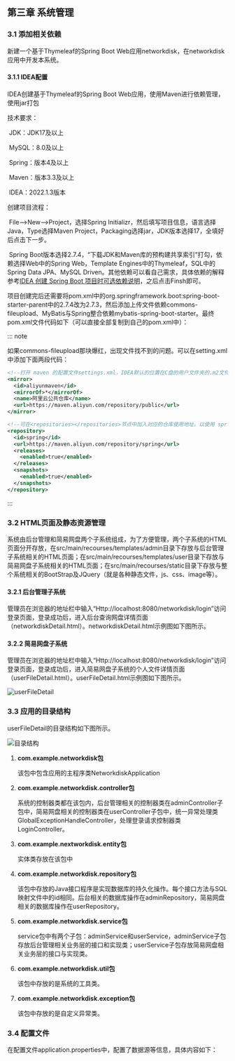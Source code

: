 ## 第三章 系统管理

### 3.1 添加相关依赖

新建一个基于Thymeleaf的Spring Boot Web应用networkdisk，在networkdisk应用中开发本系统。

#### 3.1.1 IDEA配置

IDEA创建基于Thymeleaf的Spring Boot Web应用，使用Maven进行依赖管理，使用jar打包

技术要求：

​	JDK：JDK17及以上

​	MySQL：8.0及以上

​	Spring：版本4及以上

​	Maven：版本3.3及以上

​	IDEA：2022.1.3版本

创建项目流程：

​	File-->New-->Project，选择Spring Initializr，然后填写项目信息，语言选择Java，Type选择Maven Project，Packaging选择jar，JDK版本选择17，全填好后点击下一步。

​	Spring Boot版本选择2.7.4，“下载JDK和Maven库的预构建共享索引”打勾，依赖选择Web中的Spring Web，Template Engines中的Thymeleaf，SQL中的Spring Data JPA、MySQL Driven。其他依赖可以看自己需求，具体依赖的解释参考[IDEA 创建 Spring Boot 项目时可选依赖说明]()，之后点击Finsh即可。

项目创建完后还需要将pom.xml中的org.springframework.boot:spring-boot-starter-parent中的2.7.4改为2.7.3，然后添加上传文件依赖commons-fileupload、MyBatis与Spring整合依赖mybatis-spring-boot-starter。最终pom.xml文件代码如下（可以直接全部复制到自己的pom.xml中）：

::: note

如果commons-fileupload那块爆红，出现文件找不到的问题。可以在setting.xml中添加下面两段代码：

```xml
<!--打开 maven 的配置文件settings.xml，IDEA默认的位置在C盘的用户文件夹的.m2文件夹中，（自己安装的maven，一般在 maven 安装目录的 conf/settings.xml ），在<mirrors></mirrors>标签中添加 mirror 子节点-->
<mirror>
  <id>aliyunmaven</id>
  <mirrorOf>*</mirrorOf>
  <name>阿里云公共仓库</name>
  <url>https://maven.aliyun.com/repository/public</url>
</mirror>
```

```xml
<!--可在<repositories></repositories>节点中加入对应的仓库使用地址。以使用 spring 代理仓为例-->
<repository>
  <id>spring</id>
  <url>https://maven.aliyun.com/repository/spring</url>
  <releases>
    <enabled>true</enabled>
  </releases>
  <snapshots>
    <enabled>true</enabled>
  </snapshots>
</repository>
```

:::

### 3.2 HTML页面及静态资源管理

系统由后台管理和简易网盘两个子系统组成，为了方便管理，两个子系统的HTML页面分开存放，在src/main/recourses/templates/admin目录下存放与后台管理子系统相关的HTML页面；在src/main/recourses/templates/user目录下存放与简易网盘子系统相关的HTML页面；在src/main/recourses/static目录下存放与整个系统相关的BootStrap及JQuery（就是各种静态文件，js、css、image等）。

#### 3.2.1 后台管理子系统

管理员在浏览器的地址栏中输入“Http://localhost:8080/networkdisk/login”访问登录页面，登录成功后，进入后台查询网盘详情页面（networkdiskDetail.html）。networkdiskDetail.html示例图如下图所示。



#### 3.2.2 简易网盘子系统

管理员在浏览器的地址栏中输入“Http://localhost:8080/networkdisk/login”访问登录页面，登录成功后，进入简易网盘子系统的个人文件详情页面（userFileDetail.html）。userFileDetail.html示例图如下图所示。

![userFileDetail](README.assets/userFileDetail-1665493543531.png)

### 3.3 应用的目录结构

userFileDetail的目录结构如下图所示。

![目录结构](README.assets/目录结构-1665659797545.png)

1. **com.example.networkdisk包**

   该包中包含应用的主程序类NetworkdiskApplication

2. **com.example.networkdisk.controller包**

   系统的控制器类都在该包内，后台管理相关的控制器类在adminController子包中，简易网盘相关的控制器类在userController子包中，统一异常处理类GlobalExceptionHandleController，处理登录请求控制器类LoginController。

3. **com.example.nextworkdisk.entity包**

   实体类存放在该包中

4. **com.example.networkdisk.repository包**

   该包中存放的Java接口程序是实现数据库的持久化操作。每个接口方法与SQL映射文件中的id相同。后台相关的数据库操作在adminRepository，简易网盘相关的数据库操作在userRepository。

5. **com.example.networkdisk.service包**

   service包中有两个子包：adminService和userService，adminService子包存放后台管理相关业务层的接口和实现类；userService子包存放简易网盘相关业务层的接口与实现类。

6. **com.example.networkdisk.util包**

   该包中存放的是系统的工具类。

7. **com.example.networkdisk.exception包**

   该包中存放的是自定义异常类。

### 3.4 配置文件

在配置文件application.properties中，配置了数据源等信息，具体内容如下：
